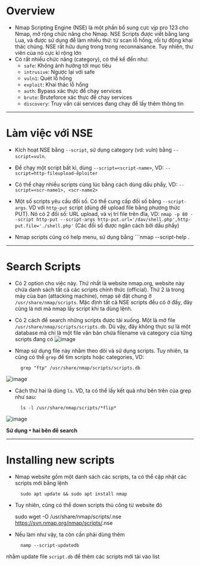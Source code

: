# Overview
* Nmap Scripting Engine (NSE) là một phần bổ sung cực vjp pro 123 cho Nmap, mở rộng chức năng cho Nmap. NSE Scripts được viết bằng lang Lua, và được sử dụng để làm nhiều thứ: từ scan lỗ hổng, rồi tự động khai thác chúng. NSE rất hữu dụng trong trong reconnaisance. Tuy nhiên, thư viên của nó cực kì rộng lớn
* Có rất nhiều chức năng (category), có thể kể đến như:
	- ```safe```: Không ảnh hưởng tới mục tiêu
	- ```intrusive```: Ngược lại với safe
	- ```vuln1```: Quét lỗ hổng
	- ```exploit```: Khai thác lỗ hổng
	- ```auth```: Bypass xác thực để chạy services
	- ```brute```: Bruteforce xác thực để chạy services
	- ```discovery```: Truy vấn cái services đang chạy để lấy thêm thông tin 

-------------------

# Làm việc với NSE
* Kích hoạt NSE bằng ```--script```, sử dụng category (vd: vuln) bằng ```--script=vuln```. 

* Để chạy một script bất kì, dùng ```--script=<script-name>```, VD: ```--script=http-fileupload-ẽploiter```
* Có thể chạy nhiều scripts cùng lúc bằng cách dùng dấu phẩy, VD: ```--script=<scr-name1>, <scr-name2>```
* Một số scripts yêu cầu đối số. Có thể cung cấp đối số bằng ```--script-args```. VD với ```http-put``` script (dùng để upload file bằng phương thức PUT). Nó có 2 đối số: URL upload, và vị trí file trên đĩa, VD:
```nmap -p 80 --script http-put --script-args http-put.url='/dav/shell.php',http-put.file='./shell.php'```
(Các đối số được ngăn cách bởi dấu phẩy)

* Nmap scripts cũng có help menu, sử dụng bằng ```nmap --script-help <scr-name>.

----------------------

# Search Scripts
* Có 2 option cho việc này. Thứ nhất là website nmap.org, website này chứa danh sách tất cả các scripts chính thức (official). Thứ 2 là trong máy của bạn (attacking machine), nmap sẽ đặt chung ở ```/usr/share/nmap/scripts```. Mặc định tất cả NSE scripts đều có ở đấy, đây cũng là nơi mà nmap lấy script khi ta dùng lệnh.
* Có 2 cách để search những scripts được tải xuống. Một là mở file ```/usr/share/nmap/scripts/scripts.db```. Dù vậy, đây không thực sự là một database mà chỉ là một file văn bản chứa filename và category của từng scripts đang có
![image](https://github.com/Myozz/nmap/assets/94811005/1ce4fb96-1ed5-4727-aa7b-90228d043c36)

* Nmap sử dụng file này nhằm theo dõi và sử dụng scripts. Tuy nhiên, ta cũng có thể ```grep``` để tìm scripts hoặc categories, VD:
  
		grep "ftp" /usr/share/nmap/scripts/scripts.db
![image](https://github.com/Myozz/nmap/assets/94811005/70fbb547-79ef-41db-b959-505d12f2b2b1)

* Cách thứ hai là dùng ```ls```. VD, ta có thể lấy kết quả như bên trên của grep như sau:

		ls -l /usr/share/nmap/scripts/*flip*
![image](https://github.com/Myozz/nmap/assets/94811005/ecb1b697-6eef-4db4-b892-9c8f499cece4)

**Sử dụng ```*``` hai bên để search**

-----------------------

# Installing new scripts
* Nmap website gồm một danh sách các scripts, ta có thể cập nhật các scripts mới bằng lệnh
  
		sudo apt update && sudo apt install nmap
* Tuy nhiên, cũng có thể down scripts thủ công từ website đó 

	sudo wget -O /usr/share/nmap/scripts/<script-name>.nse https://svn.nmap.org/nmap/scripts/<script-name>.nse
* Nếu làm như vậy, ta còn cần phải dùng thêm

		namp --script-updatedb
nhằm update file ```script.db``` để thêm các scripts mới tải vào list
